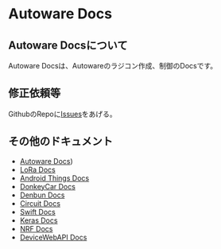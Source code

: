 # Autoware Docs

## Autoware Docsについて

Autoware Docsは、Autowareのラジコン作成、制御のDocsです。

## 修正依頼等

GithubのRepoに[Issues](https://github.com/FaBoPlatform/AutowareDocs/issues)をあげる。

## その他のドキュメント

- [Autoware Docs](https://faboplatform.github.io/AutowareDocs/))
- [LoRa Docs](https://faboplatform.github.io/LoRaDocs/)
- [Android Things Docs](https://faboplatform.github.io/AndroidThingsDocs/)
- [DonkeyCar Docs](https://faboplatform.github.io/DonkeyDocs/)
- [Denbun Docs](https://faboplatform.github.io/DenbunDocs/)
- [Circuit Docs](https://faboplatform.github.io/CircuitDocs/)
- [Swift Docs](https://faboplatform.github.io/SwiftDocs/)
- [Keras Docs](https://faboplatform.github.io/KerasDocs/)
- [NRF Docs](https://faboplatform.github.io/NRFDocs/)
- [DeviceWebAPI Docs](https://faboplatform.github.io/DeviceWevAPIDocs/)